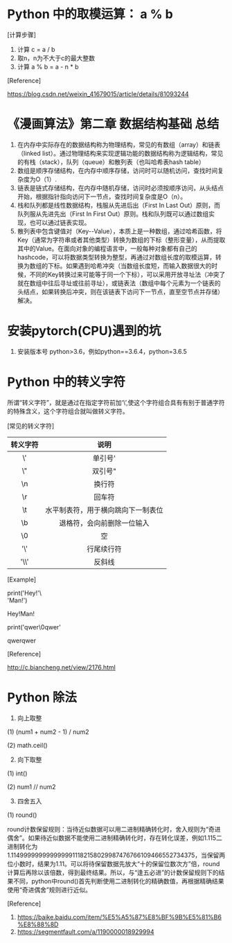 # Python 中的取模运算： a % b
[计算步骤]
1. 计算 c = a / b
2. 取n，n为不大于c的最大整数
3. 计算 a % b = a - n * b

[Reference]

https://blog.csdn.net/weixin_41679015/article/details/81093244


# 《漫画算法》第二章 数据结构基础 总结
1. 在内存中实际存在的数据结构称为物理结构，常见的有数组（array）和链表（linked list）。通过物理结构来实现逻辑功能的数据结构称为逻辑结构，常见的有栈（stack），队列（queue）和散列表（也叫哈希表hash table）
2. 数组是顺序存储结构，在内存中顺序存储，访问时可以随机访问，查找时间复杂度为O（1）.
3. 链表是链式存储结构，在内存中随机存储，访问时必须按顺序访问，从头结点开始，根据指针指向访问下一节点，查找时间复杂度是O（n）。
4. 栈和队列都是线性数据结构，栈服从先进后出（First In Last Out）原则，而队列服从先进先出（First In First Out）原则。栈和队列既可以通过数组实现，也可以通过链表实现。
5. 散列表中包含键值对（Key--Value），本质上是一种数组，通过哈希函数，将Key（通常为字符串或者其他类型）转换为数组的下标（整形变量），从而提取其中的Value。在面向对象的编程语言中，一般每种对象都有自己的hashcode，可以将数据类型转换为整型，再通过对数组长度的取模运算，转换为数组的下标。如果遇到哈希冲突（当数组长度短，而输入数据很大的时候，不同的Key转换过来可能等于同一个下标），可以采用开放寻址法（冲突了就在数组中往后寻址或往前寻址），或链表法（数组中每个元素为一个链表的头结点，如果转换后冲突，则在该链表下访问下一节点，直至空节点并存储）解决。



# 安装pytorch(CPU)遇到的坑

1. 安装版本号 python>3.6，例如python==3.6.4，python=3.6.5


# Python 中的转义字符
所谓“转义字符”，就是通过在指定字符前加‘\’,使这个字符组合具有有别于普通字符的特殊含义，这个字符组合就叫做转义字符。

[常见的转义字符]

|转义字符|说明|
|:-:|:-:|
|\\'|单引号\'|
|\\"|双引号\"|
|\n|换行符|
|\r|回车符|
|\t|水平制表符，用于横向跳向下一制表位|
|\b|退格符，会向前删除一位输入|
|\0|空|
|'\\'|行尾续行符|
|'\\\\'|反斜线|


[Example]

print('Hey!'\\\
'Man!')

Hey!Man!

print('qwer\0qwer'

qwerqwer

[Reference]

http://c.biancheng.net/view/2176.html

# Python 除法

1. 向上取整

(1) (num1 + num2 - 1) / num2

(2) math.ceil()

2. 向下取整

(1) int()

(2) num1 // num2

3. 四舍五入

(1) round()

round计数保留规则：当待近似数据可以用二进制精确转化时，舍入规则为“奇进偶舍”。如果待近似数据不能使用二进制精确转化时，存在转化误差，例如1.115二进制转化为1.1149999999999999911182158029987476766109466552734375，当保留两位小数时，结果为1.11。可以将待保留数据先放大“十的保留位数次方”倍，round计算后再除以该倍数，得到最终结果。所以，与“逢五必进”的计数保留规则下的结果不同，python中round()首先判断使用二进制转化的精确数值，再根据精确结果使用“奇进偶舍”规则进行近似。

[Reference]

1. https://baike.baidu.com/item/%E5%A5%87%E8%BF%9B%E5%81%B6%E8%88%8D
2. https://segmentfault.com/a/1190000018929994
